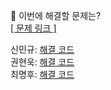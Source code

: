 👻 이번에 해결할 문제는? <br>
[[ 문제 링크 ]](https://school.programmers.co.kr/learn/courses/30/lessons/140108)

신민규: [해결 코드](https://github.com/uykm/algorithm-codes-java/blob/main/%ED%94%84%EB%A1%9C%EA%B7%B8%EB%9E%98%EB%A8%B8%EC%8A%A4/1/140108.%E2%80%85%EB%AC%B8%EC%9E%90%EC%97%B4%E2%80%85%EB%82%98%EB%88%84%EA%B8%B0/%EB%AC%B8%EC%9E%90%EC%97%B4%E2%80%85%EB%82%98%EB%88%84%EA%B8%B0.java) <br>
권현욱: [해결 코드]() <br>
최명후: [해결 코드]()
